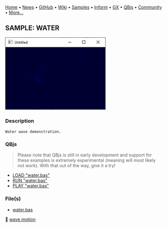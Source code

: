 [Home](https://qb64.com) • [News](../../news.md) • [GitHub](https://github.com/QB64Official/qb64) • [Wiki](https://github.com/QB64Official/qb64/wiki) • [Samples](../../samples.md) • [Inform](../../inform.md) • [GX](../../gx.md) • [QBjs](../../qbjs.md) • [Community](../../community.md) • [More...](../../more.md)

## SAMPLE: WATER

![screenshot.png](img/screenshot.png)

### Description

```text
Water wave demonstration.
```

### QBjs

> Please note that QBjs is still in early development and support for these examples is extremely experimental (meaning will most likely not work). With that out of the way, give it a try!

* [LOAD "water.bas"](https://v6p9d9t4.ssl.hwcdn.net/html/5963335/index.html?src=https://qb64.com/samples/water/src/water.bas)
* [RUN "water.bas"](https://v6p9d9t4.ssl.hwcdn.net/html/5963335/index.html?mode=auto&src=https://qb64.com/samples/water/src/water.bas)
* [PLAY "water.bas"](https://v6p9d9t4.ssl.hwcdn.net/html/5963335/index.html?mode=play&src=https://qb64.com/samples/water/src/water.bas)

### File(s)

* [water.bas](src/water.bas)

🔗 [wave motion](../wave-motion.md)
